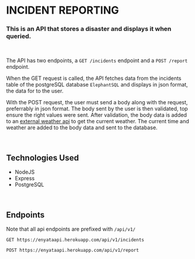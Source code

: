 # INCIDENT REPORTING

### This is an API that stores a disaster and displays it when queried.

<br />

The API has two endpoints, a `GET /incidents` endpoint and a `POST /report` endpoint.

When the GET request is called, the API fetches data from the incidents table of the postgreSQL database `ElephantSQL` and displays in json format, the data for to the user.

With the POST request, the user must send a body along with the request, preferrably in json format. The body sent by the user is then validated, top ensure the right values were sent. After validation, the body data is added to an [external weather api](https://openweathermap.org/current) to get the current weather. The current time and weather are added to the body data and sent to the database.

<br />

## Technologies Used
-   NodeJS
-   Express
-   PostgreSQL

<br />

## Endpoints

Note that all api endpoints are prefixed with `/api/v1/`

```
GET https://enyataapi.herokuapp.com/api/v1/incidents

POST https://enyataapi.herokuapp.com/api/v1/report
```